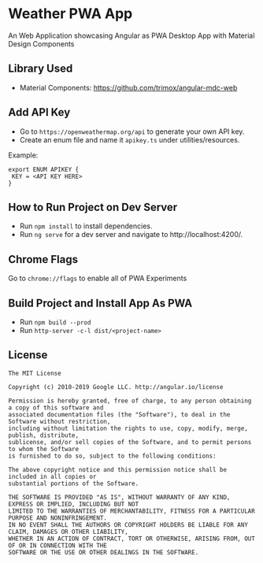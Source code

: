 # Weather PWA App
An Web Application showcasing Angular as PWA Desktop App with Material Design Components

## Library Used
- Material Components: https://github.com/trimox/angular-mdc-web

## Add API Key
- Go to `https://openweathermap.org/api` to generate your own API key. 
- Create an enum file and name it `apikey.ts` under utilities/resources.

Example: 
```
export ENUM APIKEY {
 KEY = <API KEY HERE>
}
```

## How to Run Project on Dev Server

- Run `npm install` to install dependencies.
- Run `ng serve` for a dev server and navigate to http://localhost:4200/.

## Chrome Flags
Go to `chrome://flags` to enable all of PWA Experiments

## Build Project and Install App As PWA

- Run `npm build --prod`
- Run `http-server -c-l dist/<project-name>`


## License
```
The MIT License

Copyright (c) 2010-2019 Google LLC. http://angular.io/license

Permission is hereby granted, free of charge, to any person obtaining a copy of this software and 
associated documentation files (the "Software"), to deal in the Software without restriction, 
including without limitation the rights to use, copy, modify, merge, publish, distribute, 
sublicense, and/or sell copies of the Software, and to permit persons to whom the Software 
is furnished to do so, subject to the following conditions:

The above copyright notice and this permission notice shall be included in all copies or 
substantial portions of the Software.

THE SOFTWARE IS PROVIDED "AS IS", WITHOUT WARRANTY OF ANY KIND, EXPRESS OR IMPLIED, INCLUDING BUT NOT 
LIMITED TO THE WARRANTIES OF MERCHANTABILITY, FITNESS FOR A PARTICULAR PURPOSE AND NONINFRINGEMENT. 
IN NO EVENT SHALL THE AUTHORS OR COPYRIGHT HOLDERS BE LIABLE FOR ANY CLAIM, DAMAGES OR OTHER LIABILITY, 
WHETHER IN AN ACTION OF CONTRACT, TORT OR OTHERWISE, ARISING FROM, OUT OF OR IN CONNECTION WITH THE 
SOFTWARE OR THE USE OR OTHER DEALINGS IN THE SOFTWARE.
```
